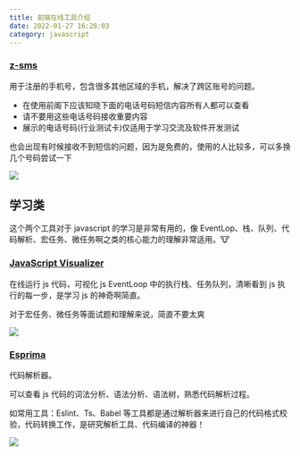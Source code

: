 ```yaml
---
title: 前端在线工具介绍
date: 2022-01-27 16:28:03
category: javascript
---
```

### [z-sms](http://z-sms.com)

用于注册的手机号，包含很多其他区域的手机，解决了跨区账号的问题。

*   在使用前阁下应该知晓下面的电话号码短信内容所有人都可以查看
*   请不要用这些电话号码接收重要内容
*   展示的电话号码(行业测试卡)仅适用于学习交流及软件开发测试

也会出现有时候接收不到短信的问题，因为是免费的，使用的人比较多，可以多换几个号码尝试一下

![](https://upload-images.jianshu.io/upload_images/10024246-9e9ebaaaab354b94.png?imageMogr2/auto-orient/strip%7CimageView2/2/w/1240)

## 学习类

这个两个工具对于 javascript 的学习是非常有用的，像 EventLop、栈、队列、代码解析、宏任务、微任务啊之类的核心能力的理解非常适用。🐮

### [JavaScript Visualizer](https://www.jsv9000.app/)

在线运行 js 代码，可视化 js EventLoop 中的执行栈、任务队列，清晰看到 js 执行的每一步，是学习 js 的神奇啊简直。

对于宏任务、微任务等面试题和理解来说，简直不要太爽

![](https://upload-images.jianshu.io/upload_images/10024246-d1caf06dcdbd89de.png?imageMogr2/auto-orient/strip%7CimageView2/2/w/1240)

### [Esprima](https://esprima.org/demo/parse.html)

代码解析器。

可以查看 js 代码的词法分析、语法分析、语法树，熟悉代码解析过程。

如常用工具：Eslint、Ts、Babel 等工具都是通过解析器来进行自己的代码格式校验，代码转换工作，是研究解析工具、代码编译的神器！

![](https://upload-images.jianshu.io/upload_images/10024246-cc967a829d724b8e.png?imageMogr2/auto-orient/strip%7CimageView2/2/w/1240)

